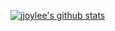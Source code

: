 [![jjoylee's github stats](https://github-readme-stats.vercel.app/api?username=jjoylee)](https://github.com/anuraghazra/github-readme-stats)
